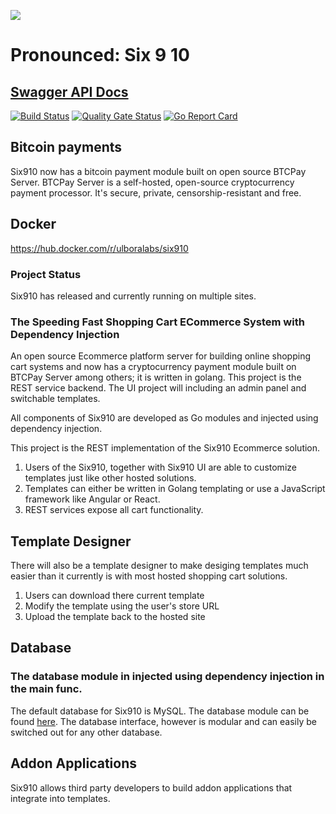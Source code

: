 ![](./Six910Cart-trans-blue.png)

# Pronounced: Six 9 10

## [Swagger API Docs](http://api-swagger-docs.six910.com/swagger/index.html)

[![Build Status](https://travis-ci.com/Ulbora/Six910.svg?branch=master)](https://travis-ci.com/Ulbora/Six910)
[![Quality Gate Status](https://sonarcloud.io/api/project_badges/measure?project=Six910&metric=alert_status)](https://sonarcloud.io/dashboard?id=Six910)
[![Go Report Card](https://goreportcard.com/badge/github.com/Ulbora/Six910)](https://goreportcard.com/report/github.com/Ulbora/Six910)


## Bitcoin payments
Six910 now has a bitcoin payment module built on open source BTCPay Server. BTCPay Server is a self-hosted, open-source cryptocurrency payment processor. It's secure, private, censorship-resistant and free.


## Docker
https://hub.docker.com/r/ulboralabs/six910

### Project Status
Six910 has released and currently running on multiple sites.


### The Speeding Fast Shopping Cart ECommerce System with Dependency Injection
An open source Ecommerce platform server for building online shopping cart systems and now has a cryptocurrency payment module built on BTCPay Server among others; it is written in golang. This project is the REST service backend. The UI project will including an admin panel and switchable templates.

All components of Six910 are developed as Go modules and injected using dependency injection.



This project is the REST implementation of the Six910 Ecommerce solution. 

1. Users of the Six910, together with Six910 UI are able to customize templates just like other hosted solutions.
2. Templates can either be written in Golang templating or use a JavaScript framework like Angular or React.
3. REST services expose all cart functionality.

## Template Designer
There will also be a template designer to make desiging templates much easier than it currently is with most hosted shopping cart solutions.

1. Users can download there current template
2. Modify the template using the user's store URL
3. Upload the template back to the hosted site

## Database
### The database module in injected using dependency injection in the main func.
The default database for Six910 is MySQL. The database module can be found [here](https://github.com/Ulbora/six910-mysql). The database interface, however is modular and can easily be switched out for any other database.

## Addon Applications
Six910 allows third party developers to build addon applications that integrate into templates.



